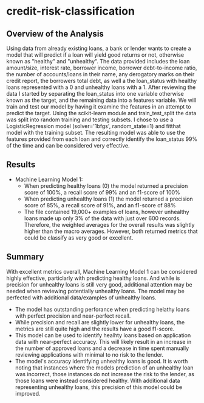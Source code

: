 # credit-risk-classification


## Overview of the Analysis

Using data from already existing loans, a bank or lender wants to create a model that will predict if a loan will yield good returns or not, otherwise known as "healthy" and "unhealthy". The data provided includes the loan amount/size, interest rate, borrower income, borrower debt-to-income ratio, the number of accounts/loans in their name, any derogatory marks on their credit report, the borrowers total debt, as well a the loan_status with healthy loans represented with a 0 and unhealthy loans with a 1. After reviewing the data I started by separating the loan_status into one variable otherwise known as the target, and the remaining data into a features variable. We will train and test our model by having it examine the features in an attempt to predict the target. Using the scikit-learn module and train_test_split the data was split into random training and testing subsets. I chose to use a LogisticRegression model (solver='1bfgs', random_state=1) and fitthat model with the training subset. The resulting model was able to use the features provided from each loan and correctly identify the loan_status 99% of the time and can be considered very effective.

## Results

* Machine Learning Model 1:
    * When predicting healthy loans (0) the model returned a precision score of 100%, a recall score of 99% and an f1-score of 100%
    * When predicting unhealthy loans (1) the model returned a precision score of 85%, a recall score of 91%, and an f1-score of 88%
    * The file contained 19,000+ examples of loans, however unhealthy loans made up only 3% of the data with just over 600 records. Therefore, the weighted averages for the overall results was slightly higher than the macro averages. However, both returned metrics that could be classify as very good or excellent.

## Summary

With excellent metrics overall, Machine Learning Model 1 can be considered highly effective, particlarly with predicting healthy loans. And while is precision for unhealthy loans is still very good, additional attention may be needed when reviewing potentially unhealthy loans. The model may be perfected with additional data/examples of unhealthy loans.

* The model has outstanding perforance when predicting helathy loans with perfect precision and near-perfect recall.
* While precision and recall are slightly lower for unhealthy loans, the metrics are still quite high and the results have a good f1-score.
* This model can be used to identify healhty loans based on application data with near-perfect accuracy. This will likely result in an increase in the number of approved loans and a decrease in time spent manually reviewing applications with minimal to no risk to the lender.
* The model's accuracy identifying unhealthy loans is good. It is worth noting that instances where the models prediction of an unhealthy loan was incorrect, those instances do not increase the risk to the lender, as those loans were instead considered healthy. With additional data representing unhealthy loans, this precision of this model could be improved.
